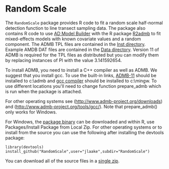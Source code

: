 Random Scale
========

The `RandomScale` package provides R code to fit a random scale half-normal detection function to line transect sampling data. The package also 
contains R code to use [AD Model Builder](http://admb-project.org) with the R package [R2admb](https://github.com/bbolker/R2admb) to fit mixed-effects models with known covariate values and a random component. 
The ADMB TPL files are contained in the [Inst directory](https://github.com/jlaake/RandomScale/tree/master/RandomScale/inst).
Example AMDB DAT files are contained in the [Data directory](https://github.com/jlaake/RandomScale/tree/master/RandomScale/Data). 
Version 11 of ADMB is required for the TPL files as distributed but you can modify them by replacing instances of PI with the value 3.141592654.

To install ADMB, you need to install a C++ compiler as well as ADMB. We suggest that
you install gcc. To use the built-in links, [ADMB-11](http://admb-project.googlecode.com/files/admb-11-linux-gcc4.6-32bit.zip) should be installed 
to c:\admb and [gcc compiler](http://www.admb-project.org/tools/gcc/gcc452-win32.zip/at_download/file) should be installed to c:\mingw. 
To use different locations you'll need to change function prepare_admb which is run when the package is attached.

For other operating systems see (http://www.admb-project.org/downloads) and
(http://www.admb-project.org/tools/gcc/). Note that prepare_admb() only works for Windows.

For Windows, the [package binary](https://github.com/downloads/jlaake/RandomScale/RandomScale_0.1.0.zip) can be
downloaded and within R, use Packages/Install Package from Local Zip. For other operating systems or to install from the source you
can use the following after installing the devtools package:

```
library(devtools)
install_github("RandomScale",user="jlaake",subdir="RandomScale")
```

You can download all of the source files in a [single zip](https://github.com/jlaake/RandomScale/archive/master.zip).